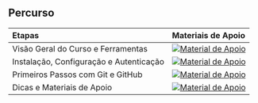 
## Percurso
<table>
  <thead>
    <tr align="left">
      <th>Etapas</th>
      <th>Materiais de Apoio</th>
    </tr>
  </thead>
  <tbody align="left">
    <tr>
      <td>Visão Geral do Curso e Ferramentas</td>
      <td align="center">
        <a href="https://github.com/eduardodneves/dio-resumos-git-e-github/blob/main/materiais-de-apoio/01-visao-geral-do-curso-e-ferramentas.md">
           <img align="center" alt="Material de Apoio" src="https://img.shields.io/badge/Ver%20Material-30A3DC?style=for-the-badge">
        </a>
      </td>
    </tr>
    <tr>
      <td>Instalação, Configuração e Autenticação</td>
      <td align="center">
        <a href="https://github.com/eduardodneves/dio-resumos-git-e-github/blob/main/materiais-de-apoio/02-instalacao-configuracao-e-autenticacao.md">
           <img align="center" alt="Material de Apoio" src="https://img.shields.io/badge/Ver%20Material-30A3DC?style=for-the-badge">
        </a>
      </td>
    </tr>
    <tr>
      <td>Primeiros Passos com Git e GitHub</td>
      <td align="center">
        <a href="https://github.com/eduardodneves/dio-resumos-git-e-github/blob/main/materiais-de-apoio/03-primeiros-passos-com-git-e-github.md">
           <img align="center" alt="Material de Apoio" src="https://img.shields.io/badge/Ver%20Material-30A3DC?style=for-the-badge">
        </a>
      </td>    
    </tr>
    <tr>
      <td>Dicas e Materiais de Apoio</td>
      <td align="center">
        <a href="https://github.com/eduardodneves/dio-resumos-git-e-github/blob/main/materiais-de-apoio/04-dicas-e-materiais-de-apoio.md">
           <img align="center" alt="Material de Apoio" src="https://img.shields.io/badge/Ver%20Material-30A3DC?style=for-the-badge">
        </a>
      </td>    
    </tr>
  </tbody>
  <tfoot></tfoot>
</table>

